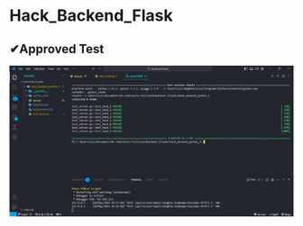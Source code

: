 # Hack_Backend_Flask
✔Approved Test
-----------------
![](https://github.com/LuisDMM/Hack_Backend_Flask/blob/main/Screenshot/Hack-Backend-Flask.png)
